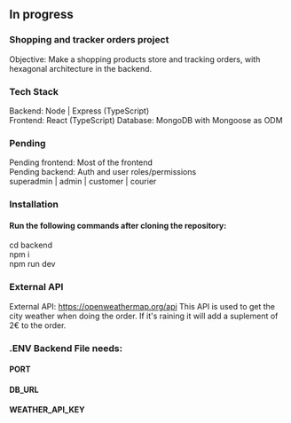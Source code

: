 ## In progress
### Shopping and tracker orders project
Objective: Make a shopping products store and tracking orders, with hexagonal architecture in the backend.   

### Tech Stack
Backend: Node | Express (TypeScript)   
Frontend: React (TypeScript)
Database: MongoDB with Mongoose as ODM

### Pending
Pending frontend: Most of the frontend   
Pending backend: Auth and user roles/permissions   
superadmin | admin | customer | courier


### Installation
#### Run the following commands after cloning the repository:
cd backend   
npm i   
npm run dev



### External API
External API: https://openweathermap.org/api This API is used to get the city weather when doing the order. If it's raining it will add a suplement of 2€ to the order.   

### .ENV Backend File needs:
#### PORT
#### DB_URL
#### WEATHER_API_KEY
